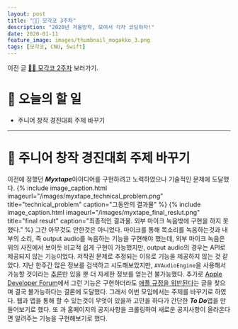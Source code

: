 ```yaml
---
layout: post
title: "🧑‍💻 모각코 3주차"
description: "2020년 겨울방학, 모여서 각자 코딩하자!"
date: 2020-01-11
feature_image: images/thumbnail_mogakko_3.png
tags: [모각코, CNU, Swift]
---
```


이전 글 [🧑‍💻 모각코 2주차](https://yabby1997.github.io/mogakko_2) 보러가기.

# 👀 오늘의 할 일
- 주니어 창작 경진대회 주제 바꾸기

---

# 🐣 주니어 창작 경진대회 주제 바꾸기
이전에 정했던 ***Myxtape***아이디어를 구현하려고 노력하였으나 기술적인 문제에 도달했다. 
{% include image_caption.html imageurl="/images/myxtape_technical_problem.png" title="technical_problem" caption="그동안의 결과물" %}
{% include image_caption.html imageurl="/images/myxtape_final_reslut.png" title="final result" caption="최종적인 결과물. 외부 마이크 녹음밖에 구현을 하지 못했다." %}
그간 아무것도 안한것은 아니었다. 마이크를 통해 목소리를 녹음하는것과 내부의 소리, 즉 output audio를 녹음하는 기능을 구현해야 했는데, 외부 마이크 녹음은 위의 사진에서 보이듯 비교적 쉽게 구현이 가능했지만, output audio의 경우는 API로 제공되지 않는 기능이었다. 저작권 문제로 추정되는 이유로 기능을 제공하지 않는 것 같았다. 지난 한주간 많은 정보를 검색하고 시도해보았지만, `AVAudioEngine`을 사용해서 가능할 것이라는 [추론](https://stackoverflow.com/questions/27828191/recording-output-audio-with-swift)만 있을 뿐 더 자세한 정보를 얻는건 불가능했다. 추가로  [Apple Developer Forum](https://forums.developer.apple.com/welcome)에서 그런 기능은 구현하더라도 [애플 규정을 위반된다](https://forums.developer.apple.com/thread/79033)는 글을 찾으며 결국 불가능하다는 결론에 도달했다. 그래서 이번 모임에서는 주제를 바꾸기로 하였다.
웹과 앱을 통해 할 수 있는것이 무엇이 있을까 고민을 하다가 간단한 ***To Do***앱을 만들어보기로 했다. 또 과 홈페이지의 공지사항을 크롤링하여 새로운 공지사항이 올라온다면 알려주는 기능을 구현해보기로 했다. 
